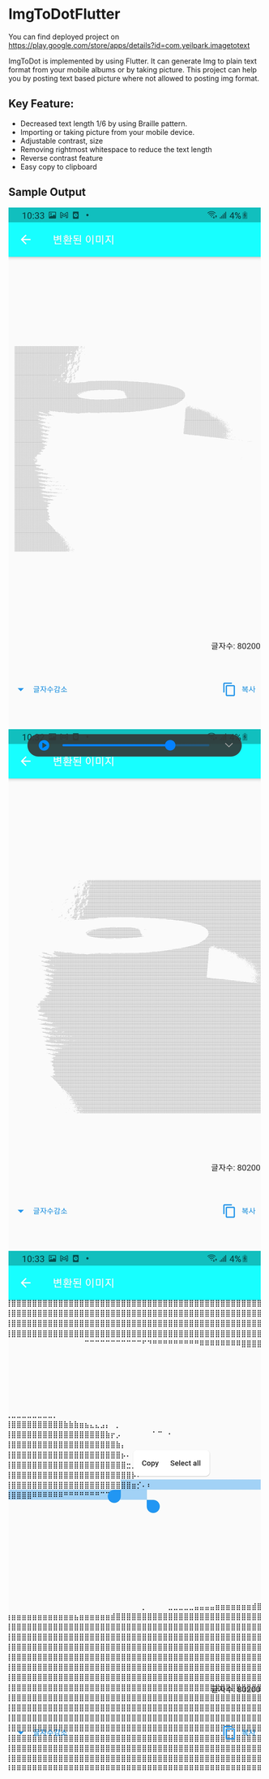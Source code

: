# ImgToDotFlutter
You can find deployed project on https://play.google.com/store/apps/details?id=com.yeilpark.imagetotext

ImgToDot is implemented by using Flutter. It can generate Img to plain text format from your mobile albums or by taking picture. This project can help you by posting text based picture where not allowed to posting img format.

## Key Feature:
- Decreased text length 1/6 by using Braille pattern.
- Importing or taking picture from your mobile device.
- Adjustable contrast, size
- Removing rightmost whitespace to reduce the text length
- Reverse contrast feature
- Easy copy to clipboard

## Sample Output
![N|Solid](/images/output1.jpg)
![N|Solid](/images/output2.jpg)
![N|Solid](/images/output3.jpg)